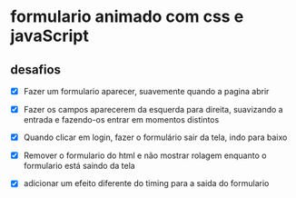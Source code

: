 # formulario animado com css e javaScript

## desafios

- [x] Fazer um formulario aparecer, suavemente quando a pagina abrir

- [x] Fazer  os campos aparecerem da esquerda para direita, 
suavizando a entrada e fazendo-os entrar em momentos distintos

- [x] Quando clicar em login, fazer o formulário sair da tela, indo para baixo

- [x] Remover o formulario do html e não mostrar rolagem enquanto o formulario 
    está saindo da tela

- [x] adicionar um efeito diferente do timing para a saida do formulario
